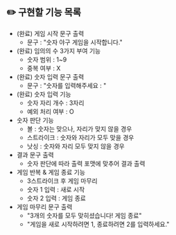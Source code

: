## ✏️ 구현할 기능 목록
- (완료) 게임 시작 문구 출력
  - 문구 : "숫자 야구 게임을 시작합니다."
- (완료) 임의의 수 3가지 부여 기능
  - 숫자 범위 : 1~9
  - 중복 여부 : X
- (완료) 숫자 입력 문구 출력
  - 문구 : "숫자를 입력해주세요 : "
- (완료) 숫자 입력 기능
  - 숫자 자리 개수 : 3자리
  - 예외 처리 여부 : O
- 숫자 판단 기능
  - 볼 : 숫자는 맞으나, 자리가 맞지 않을 경우
  - 스트라이크 : 숫자와 자리가 모두 맞을 경우
  - 낫싱 : 숫자와 자리 모두 맞지 않을 경우
- 결과 문구 출력
  - 숫자 판단에 따라 출력 포맷에 맞추어 결과 출력
- 게임 반복 & 게임 종료 기능
  - 3스트라이크 후 게임 마무리
  - 숫자 1 입력 : 새로 시작
  - 숫자 2 입력 : 게임 종료
- 게임 마무리 문구 출력
  - "3개의 숫자를 모두 맞히셨습니다! 게임 종료"
  - "게임을 새로 시작하려면 1, 종료하려면 2를 입력하세요."